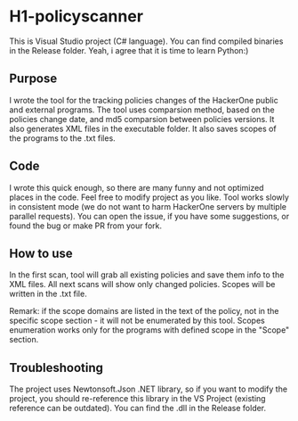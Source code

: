 # H1-policyscanner
This is Visual Studio project (C# language). You can find compiled binaries in the Release folder. Yeah, i agree that it is time to learn Python:)

## Purpose
I wrote the tool for the tracking policies changes of the HackerOne public and external programs.
The tool uses comparsion method, based on the policies change date, and md5 comparsion between policies versions. It also generates XML files in the executable folder. It also saves scopes of the programs to the .txt files.

## Code
I wrote this quick enough, so there are many funny and not optimized places in the code. Feel free to modify project as you like.
Tool works slowly in consistent mode (we do not want to harm HackerOne servers by multiple parallel requests). You can open the issue, if you have some suggestions, or found the bug or make PR from your fork.

## How to use
In the first scan, tool will grab all existing policies and save them info to the XML files. All next scans will show only changed policies. Scopes will be written in the .txt file.

Remark: if the scope domains are listed in the text of the policy, not in the specific scope section - it will not be enumerated by this tool. Scopes enumeration works only for the programs with defined scope in the "Scope" section.


## Troubleshooting
The project uses Newtonsoft.Json .NET library, so if you want to modify the project, you should re-reference this library in the VS Project (existing reference can be outdated). You can find the .dll in the Release folder.
